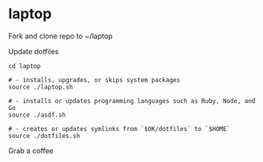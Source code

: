# laptop

Fork and clone repo to ~/laptop

Update dotfiles

```
cd laptop

# - installs, upgrades, or skips system packages
source ./laptop.sh

# - installs or updates programming languages such as Ruby, Node, and Go
source ./asdf.sh

# - creates or updates symlinks from `$OK/dotfiles` to `$HOME`
source ./dotfiles.sh
```

Grab a coffee